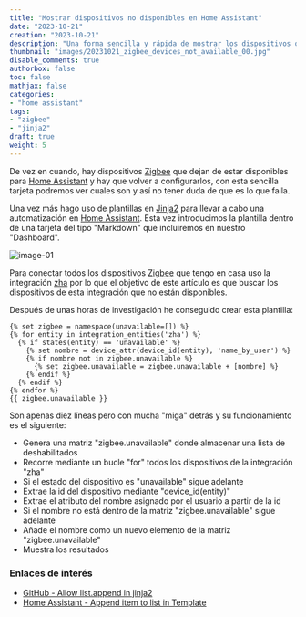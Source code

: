 ```yaml
---
title: "Mostrar dispositivos no disponibles en Home Assistant"
date: "2023-10-21"
creation: "2023-10-21"
description: "Una forma sencilla y rápida de mostrar los dispositivos que tenemos que reconfigurar pos que han quedado fuera de servicio."
thumbnail: "images/20231021_zigbee_devices_not_available_00.jpg"
disable_comments: true
authorbox: false
toc: false
mathjax: false
categories:
- "home assistant"
tags:
- "zigbee"
- "jinja2"
draft: true
weight: 5
---
```

De vez en cuando, hay dispositivos [Zigbee] que dejan de estar disponibles para [Home Assistant] y hay que volver a configurarlos, con esta sencilla tarjeta podremos ver cuales son y así no tener duda de que es lo que falla.
<!--more-->
Una vez más hago uso de plantillas en [Jinja2] para llevar a cabo una automatización en [Home Assistant]. Esta vez introducimos la plantilla dentro de una tarjeta del tipo "Markdown" que incluiremos en nuestro "Dashboard".

![image-01]

Para conectar todos los dispositivos [Zigbee] que tengo en casa uso la integración [zha] por lo que el objetivo de este artículo es que buscar los dispositivos de esta integración que no están disponibles.

Después de unas horas de investigación he conseguido crear esta plantilla:

``` jinja
{% set zigbee = namespace(unavailable=[]) %}
{% for entity in integration_entities('zha') %}
  {% if states(entity) == 'unavailable' %}
    {% set nombre = device_attr(device_id(entity), 'name_by_user') %}
    {% if nombre not in zigbee.unavailable %}
      {% set zigbee.unavailable = zigbee.unavailable + [nombre] %}
    {% endif %}
  {% endif %}
{% endfor %}
{{ zigbee.unavailable }}
```

Son apenas diez líneas pero con mucha "miga" detrás y su funcionamiento es el siguiente:
- Genera una matriz "zigbee.unavailable" donde almacenar una lista de deshabilitados
- Recorre mediante un bucle "for" todos los dispositivos de la integración "zha"
- Si el estado del dispositivo es "unavailable" sigue adelante
- Extrae la id del dispositivo mediante "device_id(entity)"
- Extrae el atributo del nombre asignado por el usuario a partir de la id
- Si el nombre no está dentro de la matriz "zigbee.unavailable" sigue adelante
- Añade el nombre como un nuevo elemento de la matriz "zigbee.unavailable"
- Muestra los resultados

### Enlaces de interés
- [GitHub - Allow list.append in jinja2](https://github.com/home-assistant/core/issues/33678)
- [Home Assistant - Append item to list in Template](https://community.home-assistant.io/t/solved-how-to-append-items-to-list-using-template/309899)

[Home Assistant]: https://www.home-assistant.io
[Jinja2]: https://codeburst.io/jinja-2-explained-in-5-minutes-88548486834e
[zha]: https://www.home-assistant.io/integrations/zha/
[Zigbee]: https://es.wikipedia.org/wiki/Zigbee

[image-01]: /images/20231021_zigbee_devices_not_available_01.jpg



